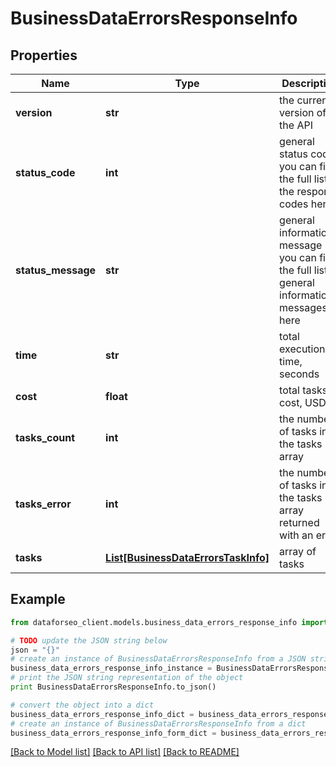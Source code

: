 # BusinessDataErrorsResponseInfo


## Properties

Name | Type | Description | Notes
------------ | ------------- | ------------- | -------------
**version** | **str** | the current version of the API | [optional] 
**status_code** | **int** | general status code you can find the full list of the response codes here | [optional] 
**status_message** | **str** | general informational message you can find the full list of general informational messages here | [optional] 
**time** | **str** | total execution time, seconds | [optional] 
**cost** | **float** | total tasks cost, USD | [optional] 
**tasks_count** | **int** | the number of tasks in the tasks array | [optional] 
**tasks_error** | **int** | the number of tasks in the tasks array returned with an error | [optional] 
**tasks** | [**List[BusinessDataErrorsTaskInfo]**](BusinessDataErrorsTaskInfo.md) | array of tasks | [optional] 

## Example

```python
from dataforseo_client.models.business_data_errors_response_info import BusinessDataErrorsResponseInfo

# TODO update the JSON string below
json = "{}"
# create an instance of BusinessDataErrorsResponseInfo from a JSON string
business_data_errors_response_info_instance = BusinessDataErrorsResponseInfo.from_json(json)
# print the JSON string representation of the object
print BusinessDataErrorsResponseInfo.to_json()

# convert the object into a dict
business_data_errors_response_info_dict = business_data_errors_response_info_instance.to_dict()
# create an instance of BusinessDataErrorsResponseInfo from a dict
business_data_errors_response_info_form_dict = business_data_errors_response_info.from_dict(business_data_errors_response_info_dict)
```
[[Back to Model list]](../README.md#documentation-for-models) [[Back to API list]](../README.md#documentation-for-api-endpoints) [[Back to README]](../README.md)



